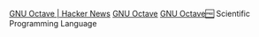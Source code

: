
[GNU Octave | Hacker News](https://news.ycombinator.com/item?id=34464512)
[GNU Octave](https://octave.org)
[GNU Octave🆓](https://www.gnu.org/software/octave/)
Scientific Programming Language
